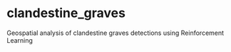 # clandestine_graves
Geospatial analysis of clandestine graves detections using Reinforcement Learning
